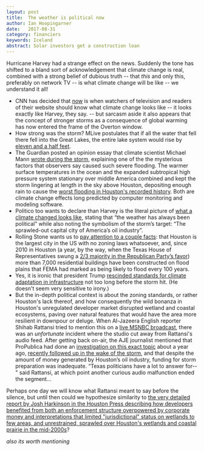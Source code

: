 ```yaml
---
layout: post
title:  The weather is political now
author: Ian Hoopingarner
date:   2017-08-31
category: financiers
keywords: Iceland
abstract: Solar investors get a construction loan
---
```


Hurricane Harvey had a strange effect on the news.  Suddenly the tone has shifted to a bland sort of acknowledgement that climate change is real, combined with a strong belief of dubious truth -- that *this* and only this, preferably on network TV -- is what climate change will be like -- we understand it all! 

* CNN has decided that [now][cnn] is when watchers of television and readers of their website should know what climate change looks like -- it looks exactly like Harvey, they say.  -- but sarcasm aside it also appears that the concept of stronger storms as a consequence of global warming has now entered the frame of the Overton window.  
* How strong was the storm?  MLive postulates that if all the water that fell there fell into the Great Lakes, the entire lake system would rise by [eleven and a half feet][mlive].
* The Guardian posted an opinion essay that climate scientist Michael Mann [wrote during the storm][mann], explaining one of the the mysterious factors that observers say caused such severe flooding.  The warmer surface temperatures in the ocean and the expanded subtropical high pressure system stationary over middle America combined and kept the storm lingering at length in the sky above Houston, depositing enough rain to cause the [worst flooding in Houston's recorded history][flooding].  Both are climate change effects long predicted by computer monitoring and modeling software.  
* Politico too wants to declare than Harvey is the literal picture of [what a climate changed looks like][politico], stating that “the weather has always been political” while also noting the symbolism of the storm’s target: “The sprawled-out capital city of America’s oil industry”.
* Rolling Stone wants us to [pay attention to a couple facts][rolling stone]: that Houston is the largest city in the US with no zoning laws whatsoever, and, since 2010 in Houston (a year, by the way, when the Texas House of Representatives swung a [2/3 majority in the Republican Party’s favor][texashouse]) more than 7,000 residential buildings have been constructed on flood plains that FEMA had marked as being likely to flood every 100 years.
* Yes, it is ironic  that president Trump [rescinded standards for climate adaptation in infrastructure][latimes] not too long before the storm hit.  (He doesn't seem very sensitive to irony.)
* But the in-depth political context is about the zoning standards, or rather Houston's lack thereof, and how consequently the wild bonanza in Houston's unregulated developer market disrupted wetland and coastal ecosystems, paving over natural features that would have the area more resilient in downpour or deluge.  When Al-Jazeera English reporter Shihab Rattansi tried to mention this on a [live MSNBC broadcast][rattansi], there was an *unfortunate* incident where the studio cut away from Rattansi's audio feed.  After getting back on-air, the AJE journalist mentioned that ProPublica had done an [investigation on this exact topic][propublica1] about a year ago, [recently followed up in the wake of the storm][propublica2], and that despite the amount of money generated by Houston’s oil industry, funding for storm preparation was inadequate.  “Texas politicians have a lot to answer for--" said Rattansi, at which point another curious audio malfunction ended the segment...  

Perhaps one day we will know what Rattansi meant to say before the silence, but until then could we hypothesize similarity to [the very detailed report by Josh Harkinson in the Houston Press describing how developers benefited from both an enforcement structure overpowered by corporate money and interpretations that limited "jurisdictional" status on wetlands to few areas, and unrestrained, sprawled over Houston's wetlands and coastal prairie in the mid-2000s][draintheswamp]?

*also its worth mentioning*
<img src="{{ '/assets/img/harveyalternatives.jpg' | prepend: site.baseurl }}" alt="">

[cnn]: http://www.cnn.com/2017/08/31/opinions/climate-change-harvey-lynas-opinion/index.html
[mlive]: http://www.mlive.com/weather/index.ssf/2017/08/how_much_would_hurricane_harve.html
[mann]: https://www.theguardian.com/commentisfree/2017/aug/28/climate-change-hurricane-harvey-more-deadly
[flooding]: https://www.washingtonpost.com/news/capital-weather-gang/wp/2017/08/27/catastrophic-flooding-underway-in-houston-as-harvey-lingers-over-texas/
[stuck weather]: https://www.washingtonpost.com/news/energy-environment/wp/2017/03/27/one-of-the-most-troubling-ideas-about-climate-change-just-found-new-evidence-in-its-favor/
[politico]: http://www.politico.com/magazine/story/2017/08/28/climate-change-hurricane-harvey-215547
[rolling stone]: http://www.rollingstone.com/politics/features/hurricane-harvey-houston-flood-is-climate-change-warning-w500596
[texashouse]: https://en.wikipedia.org/wiki/Texas_elections,_2010#State_House_of_Representatives
[latimes]: http://www.latimes.com/opinion/editorials/la-ed-harvey-global-warming-trump-flood-20170830-story.html
[rattansi]: http://www.rawstory.com/2017/08/msnbc-loses-connection-to-reporter-as-he-goes-off-on-oil-industry-for-robbing-locals-of-infrastructure-funds/
[propublica1]: https://www.propublica.org/series/hell-and-high-water
[propublica2]: https://www.propublica.org/article/development-and-disasters-a-deadly-combination-well-beyond-houston
[draintheswamp]: http://www.houstonpress.com/news/draining-the-swamp-6550677
